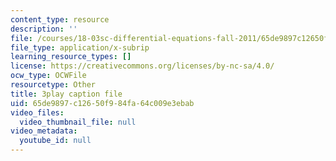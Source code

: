 ```yaml
---
content_type: resource
description: ''
file: /courses/18-03sc-differential-equations-fall-2011/65de9897c12650f984fa64c009e3ebab_sZ2qulI6GEk.vtt
file_type: application/x-subrip
learning_resource_types: []
license: https://creativecommons.org/licenses/by-nc-sa/4.0/
ocw_type: OCWFile
resourcetype: Other
title: 3play caption file
uid: 65de9897-c126-50f9-84fa-64c009e3ebab
video_files:
  video_thumbnail_file: null
video_metadata:
  youtube_id: null
---
```

